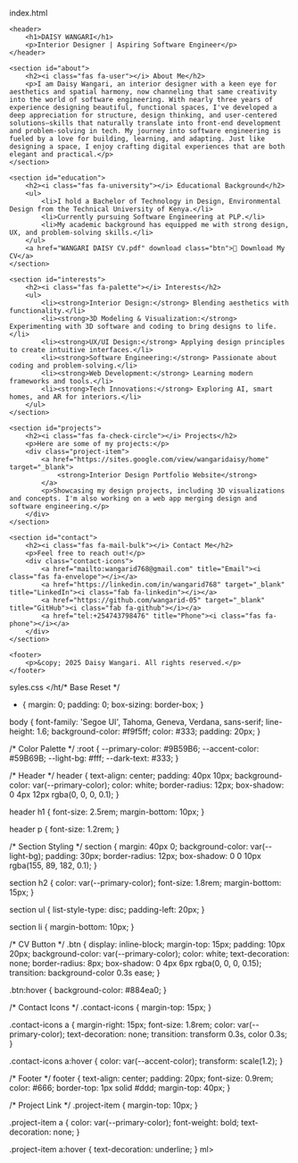 index.html
<!DOCTYPE html>
<html lang="en">
<head>
    <meta charset="UTF-8">
    <meta name="viewport" content="width=device-width, initial-scale=1.0">
    <title>My Portfolio</title>
    <link rel="stylesheet" href="styles3.css">
    <link rel="stylesheet" href="https://cdnjs.cloudflare.com/ajax/libs/font-awesome/6.5.0/css/all.min.css">
</head>
<body>

    <header>
        <h1>DAISY WANGARI</h1>
        <p>Interior Designer | Aspiring Software Engineer</p>
    </header>

    <section id="about">
        <h2><i class="fas fa-user"></i> About Me</h2>
        <p>I am Daisy Wangari, an interior designer with a keen eye for aesthetics and spatial harmony, now channeling that same creativity into the world of software engineering. With nearly three years of experience designing beautiful, functional spaces, I've developed a deep appreciation for structure, design thinking, and user-centered solutions—skills that naturally translate into front-end development and problem-solving in tech. My journey into software engineering is fueled by a love for building, learning, and adapting. Just like designing a space, I enjoy crafting digital experiences that are both elegant and practical.</p>
    </section>

    <section id="education">
        <h2><i class="fas fa-university"></i> Educational Background</h2>
        <ul>
            <li>I hold a Bachelor of Technology in Design, Environmental Design from the Technical University of Kenya.</li>
            <li>Currently pursuing Software Engineering at PLP.</li>
            <li>My academic background has equipped me with strong design, UX, and problem-solving skills.</li>
        </ul>
        <a href="WANGARI DAISY CV.pdf" download class="btn">📄 Download My CV</a>
    </section>

    <section id="interests">
        <h2><i class="fas fa-palette"></i> Interests</h2>
        <ul>
            <li><strong>Interior Design:</strong> Blending aesthetics with functionality.</li>
            <li><strong>3D Modeling & Visualization:</strong> Experimenting with 3D software and coding to bring designs to life.</li>
            <li><strong>UX/UI Design:</strong> Applying design principles to create intuitive interfaces.</li>
            <li><strong>Software Engineering:</strong> Passionate about coding and problem-solving.</li>
            <li><strong>Web Development:</strong> Learning modern frameworks and tools.</li>
            <li><strong>Tech Innovations:</strong> Exploring AI, smart homes, and AR for interiors.</li>
        </ul>
    </section>

    <section id="projects">
        <h2><i class="fas fa-check-circle"></i> Projects</h2>
        <p>Here are some of my projects:</p>
        <div class="project-item">
            <a href="https://sites.google.com/view/wangaridaisy/home" target="_blank">
                <strong>Interior Design Portfolio Website</strong>
            </a>
            <p>Showcasing my design projects, including 3D visualizations and concepts. I'm also working on a web app merging design and software engineering.</p>
        </div>
    </section>

    <section id="contact">
        <h2><i class="fas fa-mail-bulk"></i> Contact Me</h2>
        <p>Feel free to reach out!</p>
        <div class="contact-icons">
            <a href="mailto:wangarid768@gmail.com" title="Email"><i class="fas fa-envelope"></i></a>
            <a href="https://linkedin.com/in/wangarid768" target="_blank" title="LinkedIn"><i class="fab fa-linkedin"></i></a>
            <a href="https://github.com/wangarid-05" target="_blank" title="GitHub"><i class="fab fa-github"></i></a>
            <a href="tel:+254743798476" title="Phone"><i class="fas fa-phone"></i></a>
        </div>
    </section>

    <footer>
        <p>&copy; 2025 Daisy Wangari. All rights reserved.</p>
    </footer>

</body>

syles.css
</ht/* Base Reset */
* {
    margin: 0;
    padding: 0;
    box-sizing: border-box;
}

body {
    font-family: 'Segoe UI', Tahoma, Geneva, Verdana, sans-serif;
    line-height: 1.6;
    background-color: #f9f5ff;
    color: #333;
    padding: 20px;
}

/* Color Palette */
:root {
    --primary-color: #9B59B6;
    --accent-color: #59B69B;
    --light-bg: #fff;
    --dark-text: #333;
}

/* Header */
header {
    text-align: center;
    padding: 40px 10px;
    background-color: var(--primary-color);
    color: white;
    border-radius: 12px;
    box-shadow: 0 4px 12px rgba(0, 0, 0, 0.1);
}

header h1 {
    font-size: 2.5rem;
    margin-bottom: 10px;
}

header p {
    font-size: 1.2rem;
}

/* Section Styling */
section {
    margin: 40px 0;
    background-color: var(--light-bg);
    padding: 30px;
    border-radius: 12px;
    box-shadow: 0 0 10px rgba(155, 89, 182, 0.1);
}

section h2 {
    color: var(--primary-color);
    font-size: 1.8rem;
    margin-bottom: 15px;
}

section ul {
    list-style-type: disc;
    padding-left: 20px;
}

section li {
    margin-bottom: 10px;
}

/* CV Button */
.btn {
    display: inline-block;
    margin-top: 15px;
    padding: 10px 20px;
    background-color: var(--primary-color);
    color: white;
    text-decoration: none;
    border-radius: 8px;
    box-shadow: 0 4px 6px rgba(0, 0, 0, 0.15);
    transition: background-color 0.3s ease;
}

.btn:hover {
    background-color: #884ea0;
}

/* Contact Icons */
.contact-icons {
    margin-top: 15px;
}

.contact-icons a {
    margin-right: 15px;
    font-size: 1.8rem;
    color: var(--primary-color);
    text-decoration: none;
    transition: transform 0.3s, color 0.3s;
}

.contact-icons a:hover {
    color: var(--accent-color);
    transform: scale(1.2);
}

/* Footer */
footer {
    text-align: center;
    padding: 20px;
    font-size: 0.9rem;
    color: #666;
    border-top: 1px solid #ddd;
    margin-top: 40px;
}

/* Project Link */
.project-item {
    margin-top: 10px;
}

.project-item a {
    color: var(--primary-color);
    font-weight: bold;
    text-decoration: none;
}

.project-item a:hover {
    text-decoration: underline;
}
ml>
